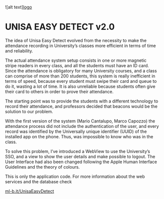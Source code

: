 ![alt text][logo](https://github.com/MallyDev/Unisa-Easy-Detect-v2.0/blob/master/BeaconDetectorAPP/Assets.xcassets/AppIcon.appiconset/BeaconDetector_logo.001-29%402x.png) 
# UNISA EASY DETECT v2.0

The idea of Unisa Easy Detect evolved from the necessity to make the attendance recording in University’s classes more efficient in terms of time and reliability.  

The actual attendance system setup consists in one or more magnetic stripe readers in every class, and all the students must have an ID card. 
Since the attendance is obligatory for many University courses, and a class can comprise of more than 200 students, this system is really inefficient in terms of speed, because every student must swipe their card and queue to do it, wasting a lot of time. It is also unreliable because students often give their card to others in order to prove their attendance.

The starting point was to provide the students with a different technology to record their attendance, and professors decided that beacons would be the solution to our problem. 



With the first version of the system (Mario Cantalupo, Marco Capozzo) the attendance process did not include the authentication of the user, and every record was identified by the Universally unique identifier (UUID) of the installed app on the phone. Thus, was impossible to know who was in the class. 

To solve this problem, I’ve introduced a WebView to use the University’s SSO, and a view to show the user details and make possible to logout. 
The User Interface had also been changed following the Apple Human Interface Guidelines and the theory of colours.

This is only the application code. 
For more information about the web services and the database check 

[ml-b.it/UnisaEasyDetect](http://www.ml-b.it/UnisaEasyDetect)
